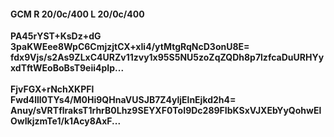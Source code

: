 #### GCM R 20/0c/400 L 20/0c/400
**PA45rYST+KsDz+dG**<br/>**3paKWEee8WpC6CmjzjtCX+xIi4/ytMtgRqNcD3onU8E=**<br/>**fdx9Vjs/s2As9ZLxC4URZv11zvy1x95S5NU5zoZqZQDh8p7lzfcaDuURHYyxdTftWEoBoBsT9eii4pIp...**<br/><br/>
**FjvFGX+rNchXKPFl**<br/>**Fwd4lll0TYs4/M0Hi9QHnaVUSJB7Z4yljElnEjkd2h4=**<br/>**Anuy/sVRTflraksT1rhrB0Lhz9SEYXF0ToI9Dc289FIbKSxVJXEbYyQohwElOwIkjzmTe1/k1Acy8AxF...**